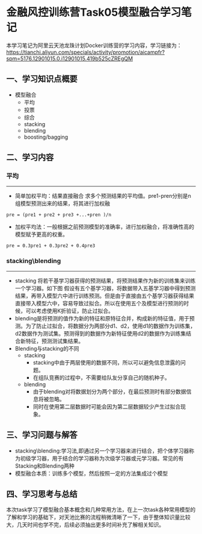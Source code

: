 # 金融风控训练营Task05模型融合学习笔记
本学习笔记为阿里云天池龙珠计划Docker训练营的学习内容，学习链接为：
https://tianchi.aliyun.com/specials/activity/promotion/aicampfr?spm=5176.12901015.0.i12901015.419b525cZREgQM

## 一、学习知识点概要
* 模型融合
  * 平均
  * 投票
  * 综合
  * stacking
  * blending
  * boosting/bagging

## 二、学习内容

### 平均
****
* 简单加权平均：结果直接融合 求多个预测结果的平均值。pre1-pren分别是n组模型预测出来的结果，将其进行加权融
```
pre = (pre1 + pre2 + pre3 +...+pren )/n
```
* 加权平均法：一般根据之前预测模型的准确率，进行加权融合，将准确性高的模型赋予更高的权重。
```
pre = 0.3pre1 + 0.3pre2 + 0.4pre3 
```

### stacking\blending
****
* stacking 将若干基学习器获得的预测结果，将预测结果作为新的训练集来训练一个学习器。如下图 假设有五个基学习器，将数据带入五基学习器中得到预测结果，再带入模型六中进行训练预测。但是由于直接由五个基学习器获得结果直接带入模型六中，容易导致过拟合。所以在使用五个及模型进行预测的时候，可以考虑使用K折验证，防止过拟合。
* blending是将预测的值作为新的特征和原特征合并，构成新的特征值，用于预测。为了防止过拟合，将数据分为两部分d1、d2，使用d1的数据作为训练集，d2数据作为测试集。预测得到的数据作为新特征使用d2的数据作为训练集结合新特征，预测测试集结果。
* Blending与stacking的不同
  * stacking
    *  stacking中由于两层使用的数据不同，所以可以避免信息泄露的问题。
    *  在组队竞赛的过程中，不需要给队友分享自己的随机种子。
  * blending
    * 由于blending对将数据划分为两个部分，在最后预测时有部分数据信息将被忽略。
    * 同时在使用第二层数据时可能会因为第二层数据较少产生过拟合现象。




## 三、学习问题与解答
* stacking\blending:学习法,即通过另一个学习器来进行结合，把个体学习器称为初级学习器，用于结合的学习器称为次级学习器或元学习器。常见的有Stacking和Blending两种
* 模型融合本质：训练多个模型，然后按照一定的方法集成过个模型

## 四、学习思考与总结
本次task学习了模型融合基本概念和几种常用方法，在上一次task各种常用模型的了解和学习的基础下，对天池比赛的流程稍微清晰了一下，由于整体知识量比较大，几天时间也学不完，后续必须抽出更多时间补充了解相关知识。
